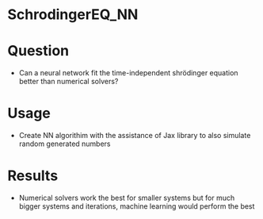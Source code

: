 # SchrodingerEQ_NN

# Question
* Can a neural network fit the time-independent shrödinger equation better than numerical solvers?

# Usage
* Create NN algorithim with the assistance of Jax library to also simulate random generated numbers 

# Results
* Numerical solvers work the best for smaller systems but for much bigger systems and iterations, machine learning would perform the best
